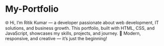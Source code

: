 # My-Portfolio
🌐 Hi, I’m Ritik Kumar — a developer passionate about web development, IT solutions, and business growth. This portfolio, built with HTML, CSS, and JavaScript, showcases my skills, projects, and journey. 🚀 Modern, responsive, and creative — it’s just the beginning!
